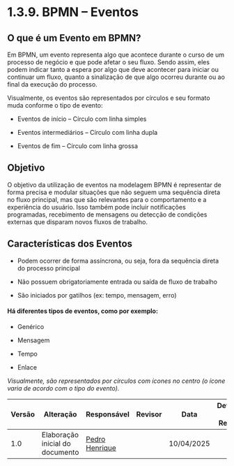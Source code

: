 # 1.3.9. BPMN – Eventos

## O que é um Evento em BPMN?
Em BPMN, um evento representa algo que acontece durante o curso de um processo de negócio e que pode afetar o seu fluxo. Sendo assim, eles podem indicar tanto a espera por algo que deve acontecer para iniciar ou continuar um fluxo, quanto a sinalização de que algo ocorreu durante ou ao final da execução do processo.

Visualmente, os eventos são representados por círculos e seu formato muda conforme o tipo de evento:

- Eventos de início  – Círculo com linha simples

- Eventos intermediários – Círculo com linha dupla

- Eventos de fim  – Círculo com linha grossa

## Objetivo
O objetivo da utilização de eventos na modelagem BPMN é representar de forma precisa e modular situações que não seguem uma sequência direta no fluxo principal, mas que são relevantes para o comportamento e a experiência do usuário. Isso também pode incluir notificações programadas, recebimento de mensagens ou detecção de condições externas que disparam novos fluxos de trabalho.

## Características dos Eventos
- Podem ocorrer de forma assíncrona, ou seja, fora da sequência direta do processo principal

- Não possuem obrigatoriamente entrada ou saída de fluxo de trabalho

- São iniciados por gatilhos (ex: tempo, mensagem, erro)

#### Há diferentes tipos de eventos, como por exemplo:

- Genérico

- Mensagem

- Tempo

- Enlace

*Visualmente, são representados por círculos com ícones no centro (o ícone varia de acordo com o tipo do evento).*



| Versão | Alteração| Responsável     | Revisor | Data       | Detalhes da Revisão   |
|--------|--|-----------------|---------|------------|-----------|
| 1.0    | Elaboração inicial do documento    | [Pedro Henrique](https://github.com/PedroHhenriq) |    | 10/04/2025 |  |
